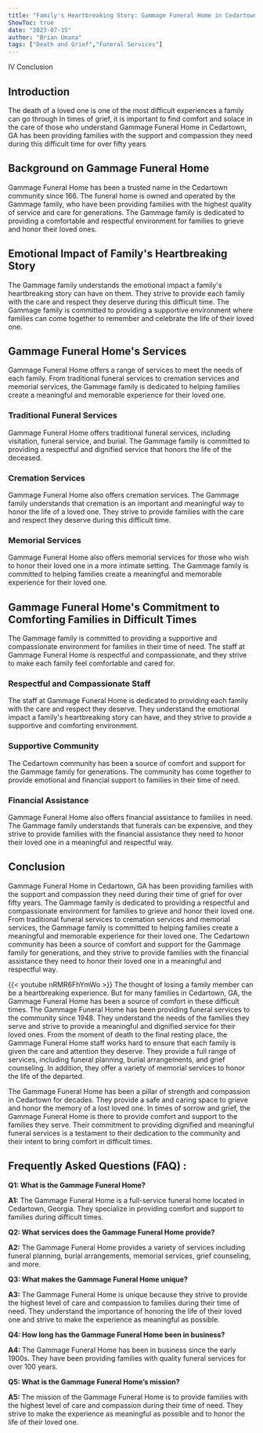 ```yaml
---
title: "Family's Heartbreaking Story: Gammage Funeral Home in Cedartown, GA Brings Comfort in Difficult Times"
ShowToc: true 
date: "2023-07-15"
author: "Brian Umana" 
tags: ["Death and Grief","Funeral Services"]
---
```

IV Conclusion

## Introduction 
The death of a loved one is one of the most difficult experiences a family can go through In times of grief, it is important to find comfort and solace in the care of those who understand Gammage Funeral Home in Cedartown, GA has been providing families with the support and compassion they need during this difficult time for over fifty years 

## Background on Gammage Funeral Home 
Gammage Funeral Home has been a trusted name in the Cedartown community since 166. The funeral home is owned and operated by the Gammage family, who have been providing families with the highest quality of service and care for generations. The Gammage family is dedicated to providing a comfortable and respectful environment for families to grieve and honor their loved ones. 

## Emotional Impact of Family's Heartbreaking Story
The Gammage family understands the emotional impact a family's heartbreaking story can have on them. They strive to provide each family with the care and respect they deserve during this difficult time. The Gammage family is committed to providing a supportive environment where families can come together to remember and celebrate the life of their loved one.

## Gammage Funeral Home's Services
Gammage Funeral Home offers a range of services to meet the needs of each family. From traditional funeral services to cremation services and memorial services, the Gammage family is dedicated to helping families create a meaningful and memorable experience for their loved one. 

### Traditional Funeral Services
Gammage Funeral Home offers traditional funeral services, including visitation, funeral service, and burial. The Gammage family is committed to providing a respectful and dignified service that honors the life of the deceased. 

### Cremation Services
Gammage Funeral Home also offers cremation services. The Gammage family understands that cremation is an important and meaningful way to honor the life of a loved one. They strive to provide families with the care and respect they deserve during this difficult time. 

### Memorial Services
Gammage Funeral Home also offers memorial services for those who wish to honor their loved one in a more intimate setting. The Gammage family is committed to helping families create a meaningful and memorable experience for their loved one. 

## Gammage Funeral Home's Commitment to Comforting Families in Difficult Times 
The Gammage family is committed to providing a supportive and compassionate environment for families in their time of need. The staff at Gammage Funeral Home is respectful and compassionate, and they strive to make each family feel comfortable and cared for. 

### Respectful and Compassionate Staff
The staff at Gammage Funeral Home is dedicated to providing each family with the care and respect they deserve. They understand the emotional impact a family's heartbreaking story can have, and they strive to provide a supportive and comforting environment. 

### Supportive Community
The Cedartown community has been a source of comfort and support for the Gammage family for generations. The community has come together to provide emotional and financial support to families in their time of need. 

### Financial Assistance
Gammage Funeral Home also offers financial assistance to families in need. The Gammage family understands that funerals can be expensive, and they strive to provide families with the financial assistance they need to honor their loved one in a meaningful and respectful way. 

## Conclusion
Gammage Funeral Home in Cedartown, GA has been providing families with the support and compassion they need during their time of grief for over fifty years. The Gammage family is dedicated to providing a respectful and compassionate environment for families to grieve and honor their loved one. From traditional funeral services to cremation services and memorial services, the Gammage family is committed to helping families create a meaningful and memorable experience for their loved one. The Cedartown community has been a source of comfort and support for the Gammage family for generations, and they strive to provide families with the financial assistance they need to honor their loved one in a meaningful and respectful way.

{{< youtube nRMR6FhYmWo >}} 
The thought of losing a family member can be a heartbreaking experience. But for many families in Cedartown, GA, the Gammage Funeral Home has been a source of comfort in these difficult times. The Gammage Funeral Home has been providing funeral services to the community since 1948. They understand the needs of the families they serve and strive to provide a meaningful and dignified service for their loved ones. From the moment of death to the final resting place, the Gammage Funeral Home staff works hard to ensure that each family is given the care and attention they deserve. They provide a full range of services, including funeral planning, burial arrangements, and grief counseling. In addition, they offer a variety of memorial services to honor the life of the departed.

The Gammage Funeral Home has been a pillar of strength and compassion in Cedartown for decades. They provide a safe and caring space to grieve and honor the memory of a lost loved one. In times of sorrow and grief, the Gammage Funeral Home is there to provide comfort and support to the families they serve. Their commitment to providing dignified and meaningful funeral services is a testament to their dedication to the community and their intent to bring comfort in difficult times.

## Frequently Asked Questions (FAQ) :
**Q1: What is the Gammage Funeral Home?**

**A1:** The Gammage Funeral Home is a full-service funeral home located in Cedartown, Georgia. They specialize in providing comfort and support to families during difficult times.

**Q2: What services does the Gammage Funeral Home provide?**

**A2:** The Gammage Funeral Home provides a variety of services including funeral planning, burial arrangements, memorial services, grief counseling, and more.

**Q3: What makes the Gammage Funeral Home unique?**

**A3:** The Gammage Funeral Home is unique because they strive to provide the highest level of care and compassion to families during their time of need. They understand the importance of honoring the life of their loved one and strive to make the experience as meaningful as possible.

**Q4: How long has the Gammage Funeral Home been in business?**

**A4:** The Gammage Funeral Home has been in business since the early 1900s. They have been providing families with quality funeral services for over 100 years.

**Q5: What is the Gammage Funeral Home’s mission?**

**A5:** The mission of the Gammage Funeral Home is to provide families with the highest level of care and compassion during their time of need. They strive to make the experience as meaningful as possible and to honor the life of their loved one.



